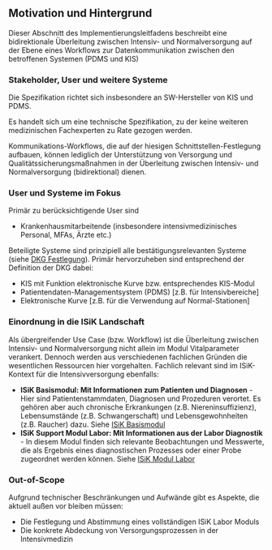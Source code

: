 ## Motivation und Hintergrund
Dieser Abschnitt des Implementierungsleitfadens beschreibt eine bidirektionale Überleitung zwischen Intensiv- und Normalversorgung auf der Ebene eines Workflows zur Datenkommunikation zwischen den betroffenen Systemen (PDMS und KIS)

###  Stakeholder, User und weitere Systeme
Die Spezifikation richtet sich insbesondere an SW-Hersteller von KIS und PDMS.

Es handelt sich um eine technische Spezifikation, zu der keine weiteren medizinischen Fachexperten zu Rate gezogen werden. 

Kommunikations-Workflows, die auf der hiesigen Schnittstellen-Festlegung aufbauen, können lediglich der Unterstützung von Versorgung und Qualitätssicherungsmaßnahmen in der Überleitung zwischen Intensiv- und Normalversorgung (bidirektional) dienen.

###  User und Systeme im Fokus
Primär zu berücksichtigende User sind
* Krankenhausmitarbeitende (insbesondere intensivmedizinisches Personal, MFAs, Ärzte etc.)

Beteiligte Systeme sind prinzipiell alle bestätigungsrelevanten Systeme (siehe [DKG Festlegung](https://www.dkgev.de/themen/digitalisierung-daten/elektronische-datenuebermittlung/datenuebermittlung-nach-373-sgb-v-informationssysteme-im-krankenhaus/)). Primär hervorzuheben sind entsprechend der Definition der DKG dabei:
* KIS mit Funktion elektronische Kurve bzw. entsprechendes KIS-Modul
* Patientendaten-Managementsystem (PDMS) [z.B. für Intensivbereiche]
* Elektronische Kurve [z.B. für die Verwendung auf Normal-Stationen]

###  Einordnung in die ISiK Landschaft
Als übergreifender Use Case (bzw. Workflow) ist die Überleitung zwischen Intensiv- und Normalversorgung nicht allein im Modul Vitalparameter verankert. Dennoch werden aus verschiedenen fachlichen Gründen  die  wesentlichen Ressourcen hier vorgehalten. 
Fachlich relevant sind im ISiK-Kontext für die Intensivversorgung ebenfalls:

- **ISiK Basismodul: Mit Informationen zum Patienten und Diagnosen** - Hier sind Patientenstammdaten, Diagnosen und Prozeduren verortet. Es gehören aber auch chronische Erkrankungen (z.B. Niereninsuffizienz), Lebensumstände (z.B. Schwangerschaft) und Lebensgewohnheiten (z.B. Raucher) dazu. Siehe [ISiK Basismodul](https://simplifier.net/guide/isik-basis-v4)
- **ISiK Support Modul Labor: Mit Informationen aus der Labor Diagnostik** - In diesem Modul finden sich relevante Beobachtungen und Messwerte, die als Ergebnis eines diagnostischen Prozesses oder einer Probe zugeordnet werden können. Siehe [ISiK Modul Labor](https://simplifier.net/guide/isik-labor-v4)
 
###  Out-of-Scope
Aufgrund technischer Beschränkungen und Aufwände gibt es Aspekte, die aktuell außen vor bleiben müssen:
* Die Festlegung und Abstimmung eines vollständigen ISiK Labor Moduls
* Die konkrete Abdeckung von Versorgungsprozessen in der Intensivmedizin